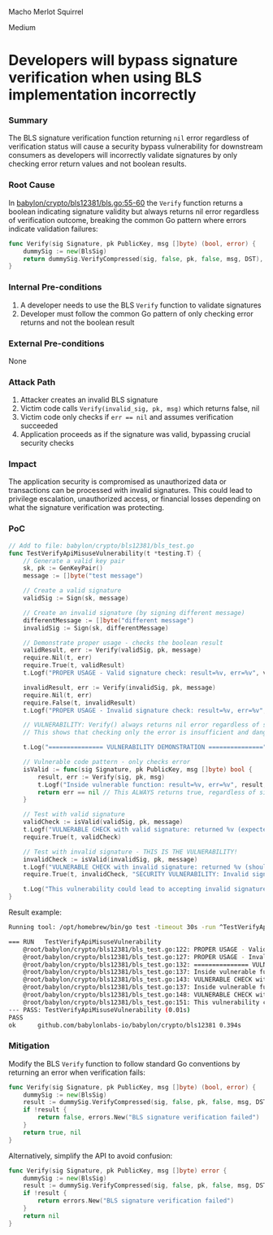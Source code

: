 Macho Merlot Squirrel

Medium

# Developers will bypass signature verification when using BLS implementation incorrectly

### Summary

The BLS signature verification function returning `nil` error regardless of verification status will cause a security bypass vulnerability for downstream consumers as developers will incorrectly validate signatures by only checking error return values and not boolean results.


### Root Cause

In [babylon/crypto/bls12381/bls.go:55-60](https://github.com/sherlock-audit/2024-12-babylon/blob/main/babylon/crypto/bls12381/bls.go#L55-L60) the `Verify` function returns a boolean indicating signature validity but always returns nil error regardless of verification outcome, breaking the common Go pattern where errors indicate validation failures:
```go
func Verify(sig Signature, pk PublicKey, msg []byte) (bool, error) {
    dummySig := new(BlsSig)
    return dummySig.VerifyCompressed(sig, false, pk, false, msg, DST), nil
}
```

### Internal Pre-conditions

1. A developer needs to use the BLS `Verify` function to validate signatures
2. Developer must follow the common Go pattern of only checking error returns and not the boolean result

### External Pre-conditions

None

### Attack Path

1. Attacker creates an invalid BLS signature
2. Victim code calls `Verify(invalid_sig, pk, msg)` which returns false, nil
3. Victim code only checks if `err == nil` and assumes verification succeeded
4. Application proceeds as if the signature was valid, bypassing crucial security checks

### Impact

The application security is compromised as unauthorized data or transactions can be processed with invalid signatures. This could lead to privilege escalation, unauthorized access, or financial losses depending on what the signature verification was protecting.

### PoC

```go
// Add to file: babylon/crypto/bls12381/bls_test.go
func TestVerifyApiMisuseVulnerability(t *testing.T) {
	// Generate a valid key pair
	sk, pk := GenKeyPair()
	message := []byte("test message")

	// Create a valid signature
	validSig := Sign(sk, message)

	// Create an invalid signature (by signing different message)
	differentMessage := []byte("different message")
	invalidSig := Sign(sk, differentMessage)

	// Demonstrate proper usage - checks the boolean result
	validResult, err := Verify(validSig, pk, message)
	require.Nil(t, err)
	require.True(t, validResult)
	t.Logf("PROPER USAGE - Valid signature check: result=%v, err=%v", validResult, err)

	invalidResult, err := Verify(invalidSig, pk, message)
	require.Nil(t, err)
	require.False(t, invalidResult)
	t.Logf("PROPER USAGE - Invalid signature check: result=%v, err=%v", invalidResult, err)

	// VULNERABILITY: Verify() always returns nil error regardless of signature validity!
	// This shows that checking only the error is insufficient and dangerous

	t.Log("=============== VULNERABILITY DEMONSTRATION ===============")

	// Vulnerable code pattern - only checks error
	isValid := func(sig Signature, pk PublicKey, msg []byte) bool {
		result, err := Verify(sig, pk, msg)
		t.Logf("Inside vulnerable function: result=%v, err=%v", result, err)
		return err == nil // This ALWAYS returns true, regardless of signature validity!
	}

	// Test with valid signature
	validCheck := isValid(validSig, pk, message)
	t.Logf("VULNERABLE CHECK with valid signature: returned %v (expected true)", validCheck)
	require.True(t, validCheck)

	// Test with invalid signature - THIS IS THE VULNERABILITY!
	invalidCheck := isValid(invalidSig, pk, message)
	t.Logf("VULNERABLE CHECK with invalid signature: returned %v (should be false!)", invalidCheck)
	require.True(t, invalidCheck, "SECURITY VULNERABILITY: Invalid signature appears valid when only checking error!")

	t.Log("This vulnerability could lead to accepting invalid signatures if code only checks for nil errors")
}
```

Result example:
```bash
Running tool: /opt/homebrew/bin/go test -timeout 30s -run ^TestVerifyApiMisuseVulnerability$ github.com/babylonlabs-io/babylon/crypto/bls12381

=== RUN   TestVerifyApiMisuseVulnerability
    @root/babylon/crypto/bls12381/bls_test.go:122: PROPER USAGE - Valid signature check: result=true, err=<nil>
    @root/babylon/crypto/bls12381/bls_test.go:127: PROPER USAGE - Invalid signature check: result=false, err=<nil>
    @root/babylon/crypto/bls12381/bls_test.go:132: =============== VULNERABILITY DEMONSTRATION ===============
    @root/babylon/crypto/bls12381/bls_test.go:137: Inside vulnerable function: result=true, err=<nil>
    @root/babylon/crypto/bls12381/bls_test.go:143: VULNERABLE CHECK with valid signature: returned true (expected true)
    @root/babylon/crypto/bls12381/bls_test.go:137: Inside vulnerable function: result=false, err=<nil>
    @root/babylon/crypto/bls12381/bls_test.go:148: VULNERABLE CHECK with invalid signature: returned true (should be false!)
    @root/babylon/crypto/bls12381/bls_test.go:151: This vulnerability could lead to accepting invalid signatures if code only checks for nil errors
--- PASS: TestVerifyApiMisuseVulnerability (0.01s)
PASS
ok      github.com/babylonlabs-io/babylon/crypto/bls12381 0.394s
```

### Mitigation

Modify the BLS `Verify` function to follow standard Go conventions by returning an error when verification fails:
```go
func Verify(sig Signature, pk PublicKey, msg []byte) (bool, error) {
    dummySig := new(BlsSig)
    result := dummySig.VerifyCompressed(sig, false, pk, false, msg, DST)
    if !result {
        return false, errors.New("BLS signature verification failed")
    }
    return true, nil
}
```

Alternatively, simplify the API to avoid confusion:

```go
func Verify(sig Signature, pk PublicKey, msg []byte) error {
    dummySig := new(BlsSig)
    result := dummySig.VerifyCompressed(sig, false, pk, false, msg, DST)
    if !result {
        return errors.New("BLS signature verification failed")
    }
    return nil
}
```
